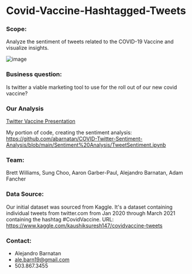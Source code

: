 # Covid-Vaccine-Hashtagged-Tweets

### Scope:
Analyze the sentiment of tweets related to the COVID-19 Vaccine and visualize insights.

![image](https://user-images.githubusercontent.com/70718724/119422658-68028f00-bcb6-11eb-9c3f-f98e8ad05700.png)


### Business question: 
Is twitter a viable marketing tool to use for the roll out of our new covid vaccine? 

### Our Analysis
[Twitter Vaccine Presentation](https://github.com/brettmw92/Covid-Vaccine-Hashtagged-Tweets/files/6430984/Twitter.Vaccine.Slide.Deck.pdf)

My portion of code, creating the sentiment analysis: https://github.com/abarnatan/COVID-Twitter-Sentiment-Analysis/blob/main/Sentiment%20Analysis/TweetSentiment.ipynb

### Team: 
Brett Williams, Sung Choo, Aaron Garber-Paul, Alejandro Barnatan, Adam Fancher 

### Data Source:
Our initial dataset was sourced from Kaggle. It's a dataset containing individual tweets from twitter.com from Jan 2020 through March 2021 containing the hashtag #CovidVaccine. 
URL: https://www.kaggle.com/kaushiksuresh147/covidvaccine-tweets

### Contact: 
- Alejandro Barnatan
- ale.barn19@gmail.com
- 503.867.3455
